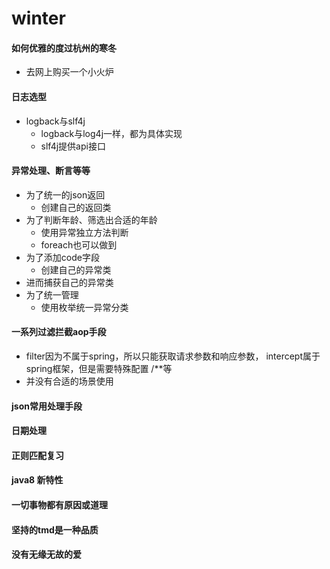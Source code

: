 # winter
#### 如何优雅的度过杭州的寒冬
 * 去网上购买一个小火炉
#### 日志选型
 * logback与slf4j
    * logback与log4j一样，都为具体实现
    * slf4j提供api接口
#### 异常处理、断言等等
 * 为了统一的json返回
    * 创建自己的返回类
 * 为了判断年龄、筛选出合适的年龄
    * 使用异常独立方法判断
    * foreach也可以做到
 * 为了添加code字段
    * 创建自己的异常类
 * 进而捕获自己的异常类
 * 为了统一管理
    * 使用枚举统一异常分类
#### 一系列过滤拦截aop手段
 * filter因为不属于spring，所以只能获取请求参数和响应参数，
    intercept属于spring框架，但是需要特殊配置 /**等
 * 并没有合适的场景使用   
#### json常用处理手段
#### 日期处理
#### 正则匹配复习
#### java8 新特性
#### 一切事物都有原因或道理
#### 坚持的tmd是一种品质
#### 没有无缘无故的爱